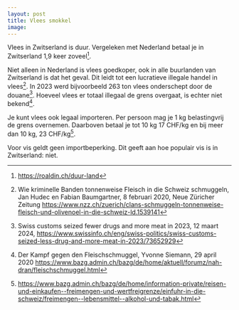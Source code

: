 ```yaml
---
layout: post
title: Vlees smokkel
image:
---
```


Vlees in Zwitserland is duur. Vergeleken met Nederland betaal je in Zwitserland 1,9 keer zoveel[^1].

Niet alleen in Nederland is vlees goedkoper, ook in alle buurlanden van Zwitserland is dat het geval. Dit leidt tot een lucratieve illegale handel in vlees[^2]. In 2023 werd bijvoorbeeld 263 ton vlees onderschept door de douane[^5]. Hoeveel vlees er totaal illegaal de grens overgaat, is echter niet bekend[^4].

Je kunt vlees ook legaal importeren. Per persoon mag je 1 kg belastingvrij de grens overnemen. Daarboven betaal je tot 10 kg 17 CHF/kg en bij meer dan 10 kg, 23 CHF/kg[^3].

Voor vis geldt geen importbeperking. Dit geeft aan hoe populair vis is in Zwitserland: niet.

[^1]: <https://roaldin.ch/duur-land>

[^2]: Wie kriminelle Banden tonnenweise Fleisch in die Schweiz schmuggeln, Jan Hudec en Fabian Baumgartner, 8 februari 2020, Neue Züricher Zeitung <https://www.nzz.ch/zuerich/clans-schmuggeln-tonnenweise-fleisch-und-olivenoel-in-die-schweiz-ld.1539141>

[^3]: <https://www.bazg.admin.ch/bazg/de/home/information-private/reisen-und-einkaufen--freimengen-und-wertfreigrenze/einfuhr-in-die-schweiz/freimengen--lebensmittel--alkohol-und-tabak.html>

[^4]: Der Kampf gegen den Fleischschmuggel, Yvonne Siemann, 29 april 2020 <https://www.bazg.admin.ch/bazg/de/home/aktuell/forumz/nah-dran/fleischschmuggel.html>

[^5]: Swiss customs seized fewer drugs and more meat in 2023, 12 maart 2024, <https://www.swissinfo.ch/eng/swiss-politics/swiss-customs-seized-less-drug-and-more-meat-in-2023/73652929>
